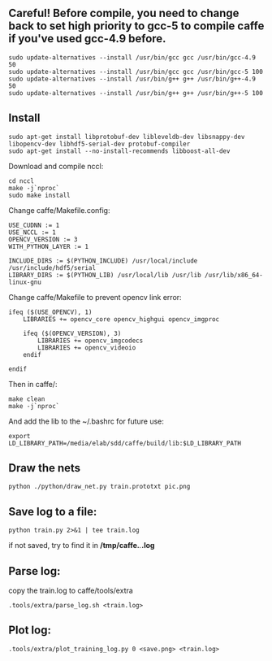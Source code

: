 ## Careful! Before compile, you need to change back to set high priority to gcc-5 to compile caffe if you've used gcc-4.9 before.
```
sudo update-alternatives --install /usr/bin/gcc gcc /usr/bin/gcc-4.9 50
sudo update-alternatives --install /usr/bin/gcc gcc /usr/bin/gcc-5 100
sudo update-alternatives --install /usr/bin/g++ g++ /usr/bin/g++-4.9 50
sudo update-alternatives --install /usr/bin/g++ g++ /usr/bin/g++-5 100
```
## Install
```
sudo apt-get install libprotobuf-dev libleveldb-dev libsnappy-dev libopencv-dev libhdf5-serial-dev protobuf-compiler
sudo apt-get install --no-install-recommends libboost-all-dev
```
Download and compile nccl:
```
cd nccl
make -j`nproc`
sudo make install
```
Change caffe/Makefile.config:
```
USE_CUDNN := 1
USE_NCCL := 1
OPENCV_VERSION := 3
WITH_PYTHON_LAYER := 1

INCLUDE_DIRS := $(PYTHON_INCLUDE) /usr/local/include  /usr/include/hdf5/serial 
LIBRARY_DIRS := $(PYTHON_LIB) /usr/local/lib /usr/lib /usr/lib/x86_64-linux-gnu 
```
Change caffe/Makefile to prevent opencv link error:
```
ifeq ($(USE_OPENCV), 1)
	LIBRARIES += opencv_core opencv_highgui opencv_imgproc 

	ifeq ($(OPENCV_VERSION), 3)
		LIBRARIES += opencv_imgcodecs
		LIBRARIES += opencv_videoio
	endif
		
endif
```
Then in caffe/:
```
make clean
make -j`nproc`
```
And add the lib to the ~/.bashrc for future use:
```
export LD_LIBRARY_PATH=/media/elab/sdd/caffe/build/lib:$LD_LIBRARY_PATH
```

## Draw the nets
```
python ./python/draw_net.py train.prototxt pic.png
```

## Save log to a file:
```
python train.py 2>&1 | tee train.log
```
if not saved, try to find it in **/tmp/caffe.***.***.log**

## Parse log:
copy the train.log to caffe/tools/extra
```
.tools/extra/parse_log.sh <train.log>
```

## Plot log:
```
.tools/extra/plot_training_log.py 0 <save.png> <train.log>
```
